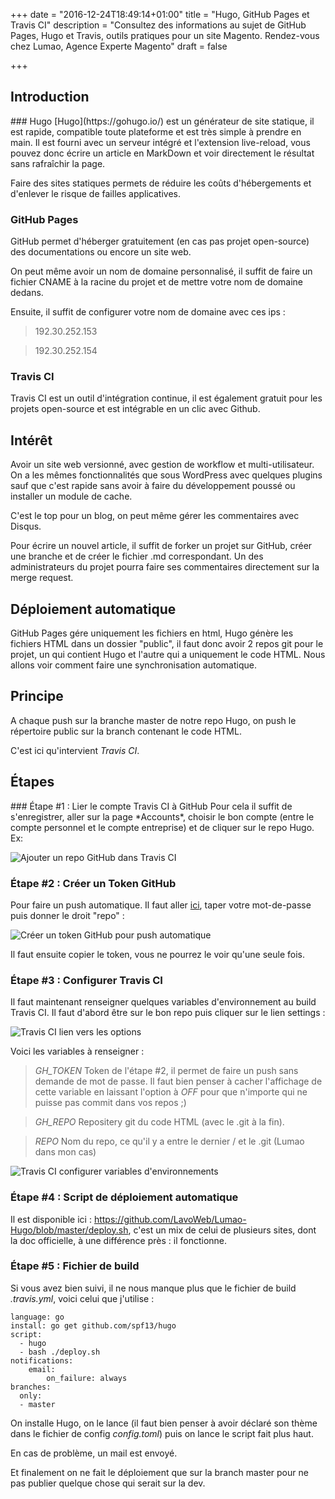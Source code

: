 +++
date = "2016-12-24T18:49:14+01:00"
title = "Hugo, GitHub Pages et Travis CI"
description = "Consultez des informations au sujet de GitHub Pages, Hugo et Travis, outils pratiques pour un site Magento. Rendez-vous chez Lumao, Agence Experte Magento"
draft = false

+++

<h2 class="post-title">Introduction</h2>
### Hugo
[Hugo](https://gohugo.io/) est un générateur de site statique, il est rapide, compatible toute plateforme et est très simple à prendre en main.
Il est fourni avec un serveur intégré et l'extension live-reload, vous pouvez donc écrire un article en MarkDown et voir directement le résultat sans rafraîchir la page.

Faire des sites statiques permets de réduire les coûts d'hébergements et d'enlever le risque de failles applicatives. 

### GitHub Pages
GitHub permet d'héberger gratuitement (en cas pas projet open-source) des documentations ou encore un site web.

On peut même avoir un nom de domaine personnalisé, il suffit de faire un fichier CNAME à la racine du projet et de mettre votre nom de domaine dedans.

Ensuite, il suffit de configurer votre nom de domaine avec ces ips :

> 192.30.252.153

> 192.30.252.154

### Travis CI
Travis CI est un outil d'intégration continue, il est également gratuit pour les projets open-source et est intégrable en un clic avec Github.

<h2 class="post-title">Intérêt</h2>
Avoir un site web versionné, avec gestion de workflow et multi-utilisateur. On a les mêmes fonctionnalités que sous WordPress avec quelques plugins sauf que c'est rapide sans avoir à faire du développement poussé ou installer un module de cache.

C'est le top pour un blog, on peut même gérer les commentaires avec Disqus.

Pour écrire un nouvel article, il suffit de forker un projet sur GitHub, créer une branche et de créer le fichier .md correspondant. Un des administrateurs  du projet pourra faire ses commentaires directement sur la merge request.

<h2 class="post-title">Déploiement automatique</h2>
GitHub Pages gére uniquement les fichiers en html, Hugo génère les fichiers HTML dans un dossier "public", il faut donc avoir 2 repos git pour le projet, un qui contient Hugo et l'autre qui a uniquement le code HTML. Nous allons voir comment faire une synchronisation automatique.

<h2 class="post-title">Principe</h2>
A chaque push sur la branche master de notre repo Hugo, on push le répertoire public sur la branch contenant le code HTML.

C'est ici qu'intervient *Travis CI*.
 
<h2 class="post-title">Étapes</h2>
### Étape #1 : Lier le compte Travis CI à GitHub
Pour cela il suffit de s'enregistrer, aller sur la page *Accounts*, choisir le bon compte (entre le compte personnel et le compte entreprise) et de cliquer sur le repo Hugo. Ex:

![Ajouter un repo GitHub dans Travis CI](/images/hugo-github-page/ajouter-repo-travis-ci.png)

### Étape #2 : Créer un Token GitHub
Pour faire un push automatique. Il faut aller [ici](https://github.com/settings/tokens/new), taper votre mot-de-passe puis donner le droit "repo" :

![Créer un token GitHub pour push automatique](/images/hugo-github-page/creer-token-github.png)

Il faut ensuite copier le token, vous ne pourrez le voir qu'une seule fois.

### Étape #3 : Configurer Travis CI
Il faut maintenant renseigner quelques variables d'environnement au build Travis CI. Il faut d'abord être sur le bon repo puis cliquer sur le lien settings :

![Travis CI lien vers les options](/images/hugo-github-page/travis-ci-lien-options.png)

Voici les variables à renseigner :

>*GH_TOKEN* Token de l'étape #2, il permet de faire un push sans demande de mot de passe. Il faut bien penser à cacher l'affichage de cette variable en laissant l'option à *OFF* pour que n'importe qui ne puisse pas commit dans vos repos ;)

>*GH_REPO* Repositery git du code HTML (avec le .git à la fin). 

>*REPO* Nom du repo, ce qu'il y a entre le dernier / et le .git (Lumao dans mon cas)

![Travis CI configurer variables d'environnements](/images/hugo-github-page/variable-environnement-travis-ci.png)

### Étape #4 : Script de déploiement automatique
Il est disponible ici : https://github.com/LavoWeb/Lumao-Hugo/blob/master/deploy.sh, c'est un mix de celui de plusieurs sites, dont la doc officielle, à une différence près : il fonctionne.

### Étape #5 : Fichier de build
Si vous avez bien suivi, il ne nous manque plus que le fichier de build *.travis.yml*, voici celui que j'utilise :

```
language: go
install: go get github.com/spf13/hugo
script:
  - hugo
  - bash ./deploy.sh
notifications:
    email:
        on_failure: always
branches:
  only:
  - master
```

On installe Hugo, on le lance (il faut bien penser à avoir déclaré son thème dans le fichier de config *config.toml*) puis on lance le script fait plus haut.

En cas de problème, un mail est envoyé.

Et finalement on ne fait le déploiement que sur la branch master pour ne pas publier quelque chose qui serait sur la dev.
